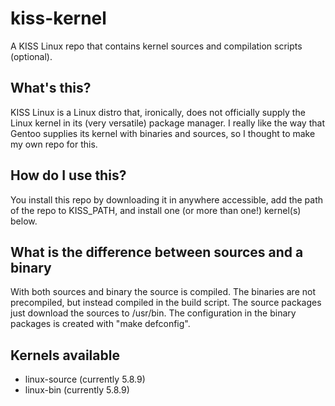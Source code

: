 # kiss-kernel

A KISS Linux repo that contains kernel sources and compilation scripts (optional).

## What's this?

KISS Linux is a Linux distro that, ironically, does not officially supply the Linux kernel in its (very versatile) package manager.  I really like the way that Gentoo supplies its kernel with binaries and sources, so I thought to make my own repo for this.

## How do I use this?

You install this repo by downloading it in anywhere accessible, add the path of the repo to KISS_PATH, and install one (or more than one!) kernel(s) below.

## What is the difference between sources and a binary

With both sources and binary the source is compiled.  The binaries are not precompiled, but instead compiled in the build script.  The source packages just download the sources to /usr/bin.  The configuration in the binary packages is created with "make defconfig".

## Kernels available

- linux-source (currently 5.8.9)
- linux-bin (currently 5.8.9)
